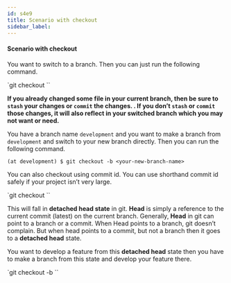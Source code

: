 ```yaml
---
id: s4e9
title: Scenario with checkout
sidebar_label:
---
```


#### Scenario with checkout

You want to switch to a branch. Then you can just run the following command.

`git checkout <branch-name>``

**If you already changed some file in your current branch, then be sure to `stash` your changes or `commit` the changes. . If you don’t `stash` or `commit` those changes, it will also reflect in your switched branch which you may not want or need.**

You have a branch name `development` and you want to make a branch from `development` and switch to your new branch directly. Then you can run the following command.

```
(at development) $ git checkout -b <your-new-branch-name>
```

You can also checkout using commit id. You can use shorthand commit id safely if your project isn’t very large.

`git checkout <commit-id>``

This will fall in **detached head state** in git. **Head** is simply a reference to the current commit (latest) on the current branch.
Generally, **Head** in git can point to a branch or a commit.
When Head points to a branch, git doesn’t complain. But when head points to a commit, but not a branch then it goes to a **detached head** state.


You want to develop a feature from this **detached head** state then you have to make a branch from this state and develop your feature there.

`git checkout -b <your-new-branch-name>``
